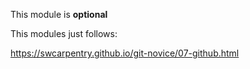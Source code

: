 
This module is **optional**

This modules just follows:

https://swcarpentry.github.io/git-novice/07-github.html


<!-- 
You can find intructor notes etc. here:

https://software-carpentry.org/lessons/
 -->
